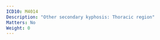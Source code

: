 ```yaml
---
ICD10: M4014
Description: "Other secondary kyphosis: Thoracic region"
Matters: No
Weight: 0
---
```

